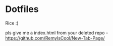 # Dotfiles

Rice :)

pls give me a index.html from your deleted repo - https://github.com/RemyIsCool/New-Tab-Page/
